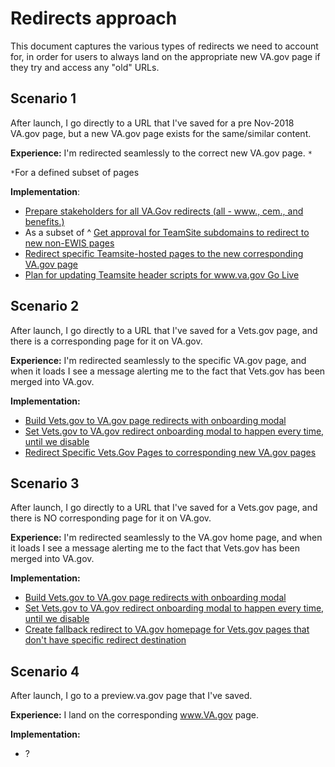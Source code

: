 # Redirects approach
This document captures the various types of redirects we need to account for, in order for users to always land on the appropriate new VA.gov page if they try and access any "old" URLs.

## Scenario 1
After launch, I go directly to a URL that I've saved for a pre Nov-2018 VA.gov page, but a new VA.gov page exists for the same/similar content.

**Experience:** I'm redirected seamlessly to the correct new VA.gov page. `*`

`*`For a defined subset of pages

**Implementation**: 
- [Prepare stakeholders for all VA.Gov redirects (all - www., cem., and benefits.)](https://github.com/department-of-veterans-affairs/vets.gov-team/issues/13948)
- As a subset of ^ [Get approval for TeamSite subdomains to redirect to new non-EWIS pages](https://github.com/department-of-veterans-affairs/vets.gov-team/issues/13915)
- [Redirect specific Teamsite-hosted pages to the new corresponding VA.gov page](https://github.com/department-of-veterans-affairs/vets.gov-team/issues/13635)
- [Plan for updating Teamsite header scripts for www.va.gov Go Live](https://github.com/department-of-veterans-affairs/vets.gov-team/issues/14699)

## Scenario 2
After launch, I go directly to a URL that I've saved for a Vets.gov page, and there is a corresponding page for it on VA.gov.

**Experience:** I'm redirected seamlessly to the specific VA.gov page, and when it loads I see a message alerting me to the fact that Vets.gov has been merged into VA.gov. 

**Implementation:**
- [Build Vets.gov to VA.gov page redirects with onboarding modal](https://github.com/department-of-veterans-affairs/vets.gov-team/issues/12060)
- [Set Vets.gov to VA.gov redirect onboarding modal to happen every time, until we disable](https://github.com/department-of-veterans-affairs/vets.gov-team/issues/14556)
- [Redirect Specific Vets.Gov Pages to corresponding new VA.gov pages](https://github.com/department-of-veterans-affairs/vets.gov-team/issues/13928)

## Scenario 3
After launch, I go directly to a URL that I've saved for a Vets.gov page, and there is NO corresponding page for it on VA.gov.

**Experience:** I'm redirected seamlessly to the VA.gov home page, and when it loads I see a message alerting me to the fact that Vets.gov has been merged into VA.gov.

**Implementation:**
- [Build Vets.gov to VA.gov page redirects with onboarding modal](https://github.com/department-of-veterans-affairs/vets.gov-team/issues/12060)
- [Set Vets.gov to VA.gov redirect onboarding modal to happen every time, until we disable](https://github.com/department-of-veterans-affairs/vets.gov-team/issues/14556)
- [Create fallback redirect to VA.gov homepage for Vets.gov pages that don't have specific redirect destination](https://github.com/department-of-veterans-affairs/vets.gov-team/issues/14698)


## Scenario 4
After launch, I go to a preview.va.gov page that I've saved.

**Experience:** I land on the corresponding www.VA.gov page.

**Implementation:**
- ?
